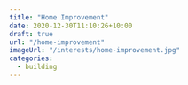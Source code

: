 ```yaml
---
title: "Home Improvement"
date: 2020-12-30T11:10:26+10:00
draft: true
url: "/home-improvement"
imageUrl: "/interests/home-improvement.jpg"
categories:
  - building
---
```

